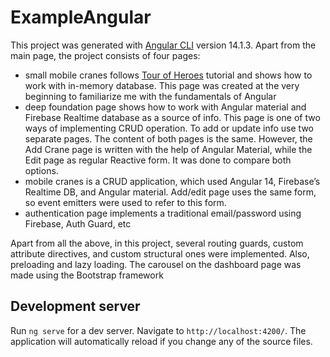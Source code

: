# ExampleAngular

This project was generated with [Angular CLI](https://github.com/angular/angular-cli) version 14.1.3.
Apart from the main page, the project consists of four pages: 
- small mobile cranes follows [Tour of Heroes](https://angular.io/tutorial) tutorial and shows how to work with in-memory database. This page was created at the very beginning to familiarize me with the fundamentals of Angular
- deep foundation page shows how to work with Angular material and Firebase Realtime database as a source of info. This page is one of two ways of implementing CRUD operation. To add or update info use two separate pages. The content of both pages is the same. However, the Add Crane page is written with the help of Angular Material, while the Edit page as regular Reactive form. It was done to compare both options. 
- mobile cranes is a CRUD application, which used Angular 14, Firebase’s Realtime DB, and Angular material. Add/edit page uses the same form, so event emitters were used to refer to this form. 
- authentication page implements a traditional email/password using Firebase, Auth Guard, etc

Apart from all the above, in this project, several routing guards, custom attribute directives, and custom structural ones were implemented. Also, preloading and lazy loading. 
The carousel on the dashboard page was made using the Bootstrap framework 

## Development server

Run `ng serve` for a dev server. Navigate to `http://localhost:4200/`. The application will automatically reload if you change any of the source files.

